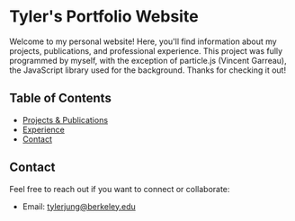 # Tyler's Portfolio Website

Welcome to my personal website! Here, you'll find information about my projects, publications, and professional experience. This project was fully programmed by myself, with the exception of particle.js (Vincent Garreau), the JavaScript library used for the background. Thanks for checking it out!

## Table of Contents

- [Projects & Publications](/projectspubs.html)
- [Experience](/experience.html)
- [Contact](/contact.html)

## Contact

Feel free to reach out if you want to connect or collaborate:
- Email: [tylerjung@berkeley.edu](mailto:tylerjung@berkeley.edu)

